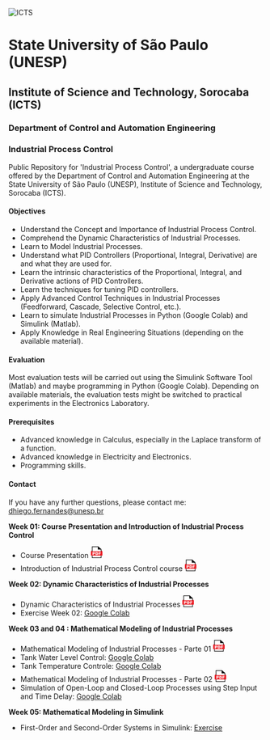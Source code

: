 ![ICTS](./images/unesp_sorocaba.jpg)

# State University of São Paulo (UNESP)
## Institute of Science and Technology, Sorocaba (ICTS)
### Department of Control and Automation Engineering
### Industrial Process Control
Public Repository for 'Industrial Process Control', a undergraduate course offered by the Department of Control and Automation Engineering at the State University of São Paulo (UNESP), Institute of Science and Technology, Sorocaba (ICTS).

#### Objectives
* Understand the Concept and Importance of Industrial Process Control.
* Comprehend the Dynamic Characteristics of Industrial Processes.
* Learn to Model Industrial Processes.
* Understand what PID Controllers (Proportional, Integral, Derivative) are and what they are used for.
* Learn the intrinsic characteristics of the Proportional, Integral, and Derivative actions of PID Controllers.
* Learn the techniques for tuning PID controllers.
* Apply Advanced Control Techniques in Industrial Processes (Feedforward, Cascade, Selective Control, etc.).
* Learn to simulate Industrial Processes in Python (Google Colab) and Simulink (Matlab).
* Apply Knowledge in Real Engineering Situations (depending on the available material).

#### Evaluation
Most evaluation tests will be carried out using the Simulink Software Tool (Matlab) and maybe programming in Python (Google Colab). Depending on available materials, the evaluation tests might be switched to practical experiments in the Electronics Laboratory.

#### Prerequisites
* Advanced knowledge in Calculus, especially in the Laplace transform of a function.
* Advanced knowledge in Electricity and Electronics.
* Programming skills.

#### Contact
If you have any further questions, please contact me: dhiego.fernandes@unesp.br

**Week 01: Course Presentation and Introduction of Industrial Process Control**
* Course Presentation <a href="lessons/week_01/week_01_Course_Presentation_CPI_Dhiego.pdf"> <img src="images/pdf_logo1.png" alt="PDF" width="23" height="23" /> </a>
* Introduction of Industrial Process Control course <a href="lessons/week_01/week_01_Introduction_to_CPI_CPI_Dhiego.pdf"> <img src="images/pdf_logo1.png" alt="PDF" width="23" height="23" /> </a>

**Week 02: Dynamic Characteristics of Industrial Processes**
* Dynamic Characteristics of Industrial Processes <a href="lessons/week_02/week_02_Dynamic_Characteristics_of_Industrial_Processes_CPI_Dhiego.pdf"> <img src="images/pdf_logo1.png" alt="PDF" width="23" height="23" /> </a>
* Exercise Week 02: [Google Colab](lessons/week_02/sources/week_02.ipynb) 

**Week 03 and 04 : Mathematical Modeling of Industrial Processes**
* Mathematical Modeling of Industrial Processes - Parte 01 <a href="lessons/week_03/week_03_Industrial_Process_Modeling_Parte_1_CPI_Dhiego.pdf"> <img src="images/pdf_logo1.png" alt="PDF" width="23" height="23" /> </a>
* Tank Water Level Control: [Google Colab](lessons/week_03/sources/Tank_Water_Level_Control.ipynb)
* Tank Temperature Controle: [Google Colab](lessons/week_03/sources/Tank_Temperature_Control.ipynb)
* Mathematical Modeling of Industrial Processes - Parte 02 <a href="lessons/week_04/week_04_Industrial_Process_Modeling_Parte_2_CPI_Dhiego.pdf"> <img src="images/pdf_logo1.png" alt="PDF" width="23" height="23" /> </a>
* Simulation of Open-Loop and Closed-Loop Processes using Step Input and Time Delay: [Google Colab](lessons/week_04/sources/simulation_OL_and_CL.ipynb)

**Week 05: Mathematical Modeling in Simulink**
* First-Order and Second-Order Systems in Simulink: [Exercise](lessons/week_05/)
